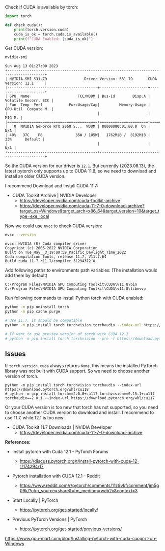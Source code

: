 Check if CUDA is available by torch:

```py
import torch

def check_cuda():
    print(torch.version.cuda)
    cuda_is_ok = torch.cuda.is_available()
    print(f"CUDA Enabled: {cuda_is_ok}")
```

Get CUDA version:

```sh
nvidia-smi
```

```
Sun Aug 13 01:27:00 2023
+---------------------------------------------------------------------------------------+
| NVIDIA-SMI 531.79                 Driver Version: 531.79       CUDA Version: 12.1     |
|-----------------------------------------+----------------------+----------------------+
| GPU  Name                      TCC/WDDM | Bus-Id        Disp.A | Volatile Uncorr. ECC |
| Fan  Temp  Perf            Pwr:Usage/Cap|         Memory-Usage | GPU-Util  Compute M. |
|                                         |                      |               MIG M. |
|=========================================+======================+======================|
|   0  NVIDIA GeForce RTX 2060 S...  WDDM | 00000000:01:00.0  On |                  N/A |
| 40%   37C    P8               35W / 105W|   1762MiB /  8192MiB |     23%      Default |
|                                         |                      |                  N/A |
+-----------------------------------------+----------------------+----------------------+
```

So the CUDA version for our driver is `12.1`.
But currently (2023.08.13), the latest pytorch only supports up to CUDA 11.8,
so we need to download and install an older CUDA version.

I recommend Download and Install CUDA 11.7:

* CUDA Toolkit Archive | NVIDIA Developer
  * https://developer.nvidia.com/cuda-toolkit-archive
  * https://developer.nvidia.com/cuda-11-7-0-download-archive?target_os=Windows&target_arch=x86_64&target_version=10&target_type=exe_local

Now we could use `nvcc` to check CUDA version:

```sh
nvcc --version
```

```
nvcc: NVIDIA (R) Cuda compiler driver
Copyright (c) 2005-2022 NVIDIA Corporation
Built on Tue_May__3_19:00:59_Pacific_Daylight_Time_2022
Cuda compilation tools, release 11.7, V11.7.64
Build cuda_11.7.r11.7/compiler.31294372_0
```

Add following paths to environments path variables: (The installation would add them by default)

```
C:\Program Files\NVIDIA GPU Computing Toolkit\CUDA\v11.8\bin
C:\Program Files\NVIDIA GPU Computing Toolkit\CUDA\v11.8\libnvvp
```

Run following commands to install Python torch with CUDA enabled:

```sh
python -m pip uninstall torch
python -m pip cache purge

# Use 11.7, it should be compatible
python -m pip install torch torchvision torchaudio --index-url https://download.pytorch.org/whl/cu118

# If want to use preview version of torch with CUDA 12.1
# python -m pip install torch torchvision --pre -f https://download.pytorch.org/whl/nightly/cu121/torch_nightly.html
```

## Issues

If `torch.version.cuda` always returns `None`, this means the installed PyTorch library was not built with CUDA support.
So we need to choose another version of torch.

```
python -m pip install torch torchvision torchaudio --index-url https://download.pytorch.org/whl/cu118
# python -m pip install torch==2.0.0+cu117 torchvision==0.15.1+cu117 torchaudio==2.0.1 --index-url https://download.pytorch.org/whl/cu117
```

Or your CUDA version is too new that torch has not supported, so you need to choose another CUDA version to download and install.
I recommend to use 11.7, while 12.1 is too new:
* CUDA Toolkit 11.7 Downloads | NVIDIA Developer
  * https://developer.nvidia.com/cuda-11-7-0-download-archive

**References:**
* Install pytorch with Cuda 12.1 - PyTorch Forums
  * https://discuss.pytorch.org/t/install-pytorch-with-cuda-12-1/174294/17
* Pytorch installation with CUDA 12.1 - Reddit
  * https://www.reddit.com/r/pytorch/comments/11z9vkf/comment/jm5g09k/?utm_source=share&utm_medium=web2x&context=3

* Start Locally | PyTorch
  * https://pytorch.org/get-started/locally/
* Previous PyTorch Versions | PyTorch
  * https://pytorch.org/get-started/previous-versions/

 https://www.gpu-mart.com/blog/Installing-pytorch-with-cuda-support-on-Windows
